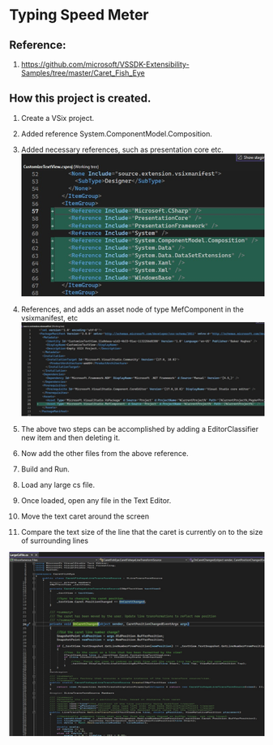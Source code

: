 # Typing Speed Meter

## Reference: 
1. https://github.com/microsoft/VSSDK-Extensibility-Samples/tree/master/Caret_Fish_Eye

## How this project is created. 
1. Create a VSix project.

2. Added reference System.ComponentModel.Composition.

3. Added necessary references, such as presentation core etc.
![Additions to Cs Proj file](images/50_50AdditionsToCsProjFile.jpg)

4. References, and adds an asset node of type MefComponent in the vsixmanifest, etc
![Additions to .vsixmanifest file](images/51_50AdditionsToVSixManifest.jpg)

5. The above two steps can be accomplished by adding a EditorClassifier new item and then deleting it.

6. Now add the other files from the above reference. 

7. Build and Run.

8. Load any large cs file. 

9.  Once loaded, open any file in the Text Editor. 
 
11. Move the text caret around the screen

12. Compare the text size of the line that the caret is currently on to the size of surrounding lines

![Caret Fish Eye](images/52_50FontSizeVariation.jpg)